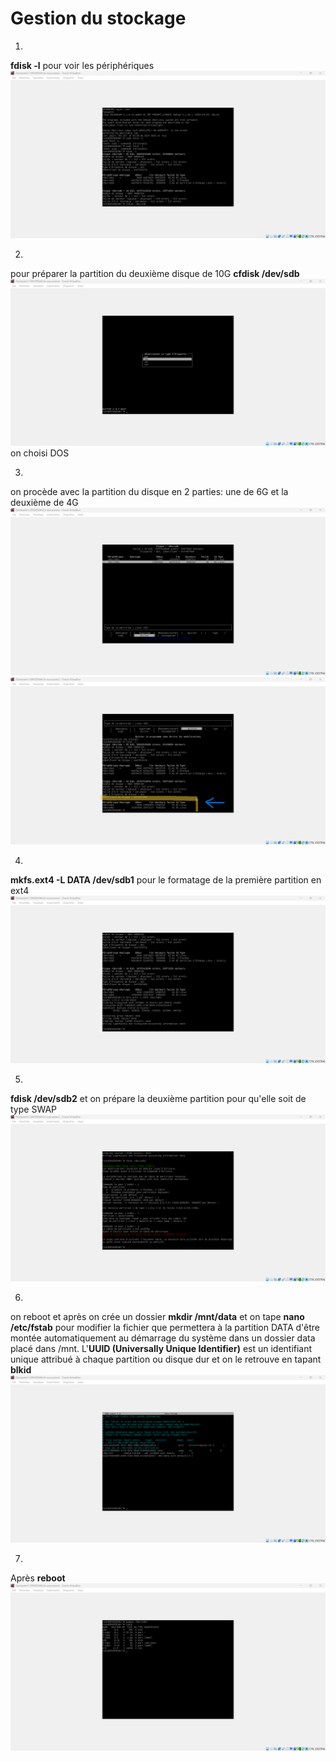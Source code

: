 # Gestion du stockage

1.
**fdisk -l** pour voir les périphériques
![](https://github.com/Barbara-eli/TSSR-Checkpoint-1/blob/main/Ressources/1.png?raw=true)

2.
pour préparer la partition du deuxième disque de 10G **cfdisk /dev/sdb**
![](https://github.com/Barbara-eli/TSSR-Checkpoint-1/blob/main/Ressources/2.png?raw=true)
on choisi DOS

3.
on procède avec la partition du disque en 2 parties: une de 6G et la deuxième de 4G
![](https://github.com/Barbara-eli/TSSR-Checkpoint-1/blob/main/Ressources/4.png?raw=true)
![](https://github.com/Barbara-eli/TSSR-Checkpoint-1/blob/main/Ressources/5.png?raw=true)

4.
**mkfs.ext4 -L DATA /dev/sdb1** pour le formatage de la première partition en ext4
![](https://github.com/Barbara-eli/TSSR-Checkpoint-1/blob/main/Ressources/6.png?raw=true)

5.
**fdisk /dev/sdb2** et on prépare la deuxième partition pour qu'elle soit de type SWAP
![](https://github.com/Barbara-eli/TSSR-Checkpoint-1/blob/main/Ressources/7.png?raw=true)

6.
on reboot et après on crée un dossier **mkdir /mnt/data** et on tape **nano /etc/fstab** pour modifier la fichier que permettera à la partition DATA d'être montée automatiquement au démarrage du système dans un dossier data placé dans /mnt.
L'**UUID (Universally Unique Identifier)** est un identifiant unique attribué à chaque partition ou disque dur et on le retrouve en tapant **blkid**
![](https://github.com/Barbara-eli/TSSR-Checkpoint-1/blob/main/Ressources/8.png?raw=true)

7.
Après **reboot**
![](https://github.com/Barbara-eli/TSSR-Checkpoint-1/blob/main/Ressources/10.png?raw=true)
